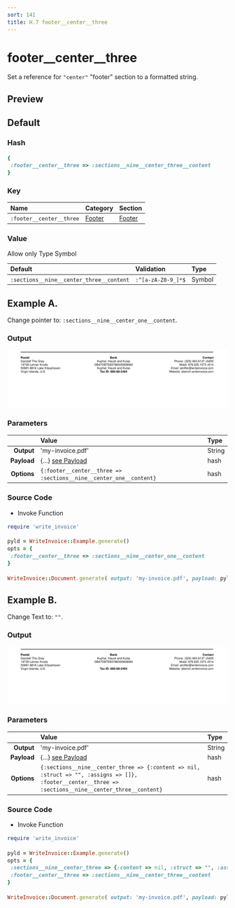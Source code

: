 ```yaml
---
sort: 141
title: H.7 footer__center__three
---
```

# footer__center__three

Set a reference for `"center"` "footer" section to a formatted string.


## Preview

<div >
    <canvas id='canvas' search=':footer__center__three' palette='option_detail'></canvas>
</div>
<script src="../assets/js/marker.js"></script>  

 
## Default

### Hash

```ruby
{
 :footer__center__three => :sections__nine__center_three__content
} 
```

### Key

| **Name** | **Category** | **Section** |
| :--- | :--- | :--- |
| ```:footer__center__three``` |  [Footer](./#footer) | [Footer](/sections/footer) |

### Value

Allow only Type Symbol

| **Default**| **Validation**| **Type** |
| :--- | :--- | :--- |
| ```:sections__nine__center_three__content``` | ```:^[a-zA-Z0-9_]*$``` | Symbol |

## Example A.

Change pointer to: `:sections__nine__center_one__content`.

### Output

<img src="../assets/images/options/footer__center__three--a.png">



### Parameters

| | **Value** | **Type** |
|------:|:------|:------|
| **Output** | 'my-invoice.pdf' | String |
| **Payload** | {...} [see Payload](../payload) | hash |
| **Options** | ```{:footer__center__three => :sections__nine__center_one__content}``` | hash |


### Source Code

* Invoke Function

```ruby
require 'write_invoice'
 
pyld = WriteInvoice::Example.generate()
opts = {
 :footer__center__three => :sections__nine__center_one__content
}
 
WriteInvoice::Document.generate( output: 'my-invoice.pdf', payload: pyld, options: opts )

```

## Example B.

Change Text to: `""`.

### Output

<img src="../assets/images/options/footer__center__three--b.png">



### Parameters

| | **Value** | **Type** |
|------:|:------|:------|
| **Output** | 'my-invoice.pdf' | String |
| **Payload** | {...} [see Payload](../payload) | hash |
| **Options** | ```{:sections__nine__center_three => {:content => nil, :struct => "", :assigns => []}, :footer__center__three => :sections__nine__center_three__content}``` | hash |


### Source Code

* Invoke Function

```ruby
require 'write_invoice'
 
pyld = WriteInvoice::Example.generate()
opts = {
 :sections__nine__center_three => {:content => nil, :struct => "", :assigns => []},
 :footer__center__three => :sections__nine__center_three__content
}
 
WriteInvoice::Document.generate( output: 'my-invoice.pdf', payload: pyld, options: opts )

```

